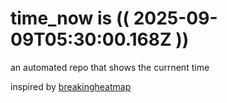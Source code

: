 # time_now is (( 2025-09-09T05:30:00.168Z ))

an automated repo that shows the currnent time

inspired by [breakingheatmap](https://github.com/breakingheatmap/breakingheatmap)